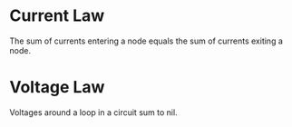 # Current Law

The sum of currents entering a node equals the sum of currents exiting a node.

# Voltage Law

Voltages around a loop in a circuit sum to nil.